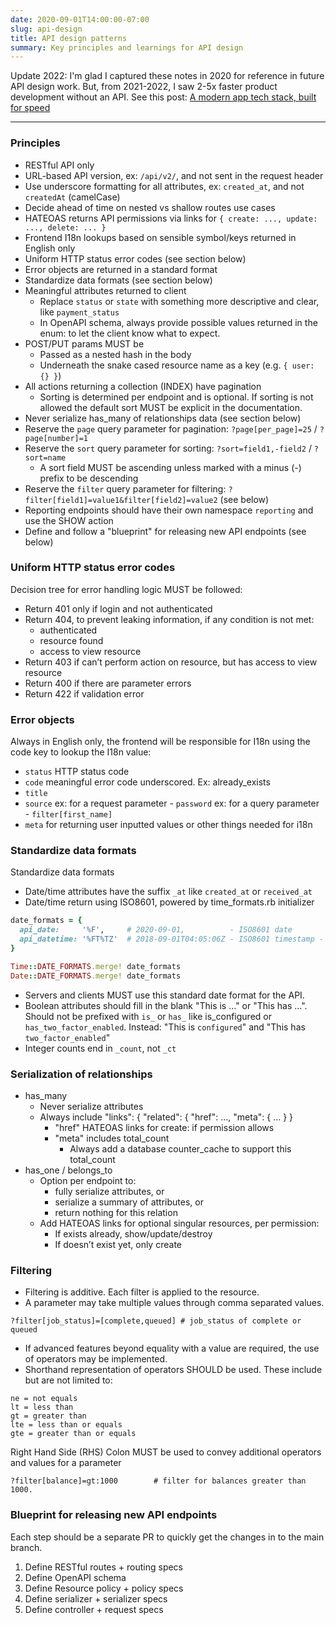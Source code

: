 ```yaml
---
date: 2020-09-01T14:00:00-07:00
slug: api-design
title: API design patterns
summary: Key principles and learnings for API design
---
```


Update 2022: I'm glad I captured these notes in 2020 for reference in future API design work. But, from 2021-2022, I saw 2-5x faster product development without an API. See this post:
[A modern app tech stack, built for speed](/app-tech-stack-2021)

---

### Principles

- RESTful API only
- URL-based API version, ex: `/api/v2/`, and not sent in the request header
- Use underscore formatting for all attributes, ex: `created_at`, and not `createdAt` (camelCase)
- Decide ahead of time on nested vs shallow routes use cases
- HATEOAS returns API permissions via links for `{ create: ..., update: ..., delete: ... }`
- Frontend I18n lookups based on sensible symbol/keys returned in English only
- Uniform HTTP status error codes (see section below)
- Error objects are returned in a standard format
- Standardize data formats (see section below)
- Meaningful attributes returned to client
  - Replace `status` or `state` with something more descriptive and clear, like `payment_status`
  - In OpenAPI schema, always provide possible values returned in the enum: to let the client know what to expect.
- POST/PUT params MUST be
  - Passed as a nested hash in the body
  - Underneath the snake cased resource name as a key (e.g. `{ user: {} }`)
- All actions returning a collection (INDEX) have pagination
  - Sorting is determined per endpoint and is optional. If sorting is not allowed the default sort MUST be explicit in the documentation.
- Never serialize has_many of relationships data (see section below)
- Reserve the `page` query parameter for pagination: `?page[per_page]=25` / `?page[number]=1`
- Reserve the `sort` query parameter for sorting: `?sort=field1,-field2` / `?sort=name`
  - A sort field MUST be ascending unless marked with a minus (-) prefix to be descending
- Reserve the `filter` query parameter for filtering: `?filter[field1]=value1&filter[field2]=value2` (see below)
- Reporting endpoints should have their own namespace `reporting` and use the SHOW action
- Define and follow a "blueprint" for releasing new API endpoints (see below)

### Uniform HTTP status error codes

Decision tree for error handling logic MUST be followed:

- Return 401 only if login and not authenticated
- Return 404, to prevent leaking information, if any condition is not met:
  - authenticated
  - resource found
  - access to view resource
- Return 403 if can’t perform action on resource, but has access to view resource
- Return 400 if there are parameter errors
- Return 422 if validation error

### Error objects

Always in English only, the frontend will be responsible for I18n using the code key to lookup the I18n value:

- `status` HTTP status code
- `code` meaningful error code underscored. Ex: already_exists
- `title`
- `source`
  ex: for a request parameter - `password`
  ex: for a query parameter - `filter[first_name]`
- `meta` for returning user inputted values or other things needed for i18n

### Standardize data formats

Standardize data formats

- Date/time attributes have the suffix `_at` like `created_at` or `received_at`
- Date/time return using ISO8601, powered by time_formats.rb initializer

```ruby
date_formats = {
  api_date:     '%F',     # 2020-09-01,          - ISO8601 date
  api_datetime: '%FT%TZ'  # 2018-09-01T04:05:06Z - ISO8601 timestamp - UTC
}

Time::DATE_FORMATS.merge! date_formats
Date::DATE_FORMATS.merge! date_formats
```

- Servers and clients MUST use this standard date format for the API.
- Boolean attributes should fill in the blank "This is …" or "This has …". Should not be prefixed with `is_` or `has_` like is_configured or `has_two_factor_enabled`. Instead: "This is `configured`" and "This has `two_factor_enabled`"
- Integer counts end in `_count`, not `_ct`

### Serialization of relationships

- has_many
  - Never serialize attributes
  - Always include "links": { "related": { "href": …, "meta": { … } }
    - "href" HATEOAS links for create: if permission allows
    - "meta" includes total_count
      - Always add a database counter_cache to support this total_count
- has_one / belongs_to
  - Option per endpoint to:
    - fully serialize attributes, or
    - serialize a summary of attributes, or
    - return nothing for this relation
  - Add HATEOAS links for optional singular resources, per permission:
    - If exists already, show/update/destroy
    - If doesn’t exist yet, only create

### Filtering

- Filtering is additive. Each filter is applied to the resource.
- A parameter may take multiple values through comma separated values.

```text
?filter[job_status]=[complete,queued] # job_status of complete or queued
```

- If advanced features beyond equality with a value are required, the use of operators may be implemented.
- Shorthand representation of operators SHOULD be used. These include but are not limited to:

```text
ne = not equals
lt = less than
gt = greater than
lte = less than or equals
gte = greater than or equals
```

Right Hand Side (RHS) Colon MUST be used to convey additional operators and values for a parameter

```text
?filter[balance]=gt:1000        # filter for balances greater than 1000.
```

### Blueprint for releasing new API endpoints

Each step should be a separate PR to quickly get the changes in to the main branch.

1. Define RESTful routes + routing specs
2. Define OpenAPI schema
3. Define Resource policy + policy specs
4. Define serializer + serializer specs
5. Define controller + request specs
